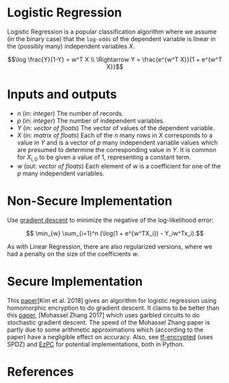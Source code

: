 # Logistic Regression

Logistic Regression is a popular classification algorithm where we
assume (in the binary case) that the `log-odds` of the dependent
variable is linear in the (possibly many) independent variables $`X`$.

```math
\log \frac{Y}{1-Y} = w^T X \\
\Rightarrow Y = \frac{e^{w^T X}}{1 + e^{w^T X}}
```

# Inputs and outputs
- $`n`$ (in: _integer_) The number of records.
- $`p`$ (in: _integer_) The number of independent variables.
- $`Y`$ (in: _vector of floats_) The vector of values of the dependent
  variable.
- $`X`$ (in: _matrix of floats_) Each of the $`n`$ many rows in $`X`$
  corresponds to a value in $`Y`$ and is a vector of $`p`$ many
  independent variable values which are presumed to determine the
  corresponding value in $`Y`$. It is common for $`X_{i,0}`$ to be
  given a value of 1, representing a constant term.
- $`w`$ (out: _vector of floats_) Each element of $`w`$ is a
  coefficient for one of the $`p`$ many independent variables.

# Non-Secure Implementation

Use [gradient descent](/doc/wiki/Gradient-descent.md) to minimize the negative
of the log-likelihood error:
```math
    \min_{w} \sum_{i=1}^n (\log(1 + e^{w^TX_i}) - Y_iw^Tx_i).
```

As with Linear Regression, there are also regularized versions, where
we had a penalty on the size of the coefficients $`w`$.

# Secure Implementation
This [paper](https://eprint.iacr.org/2018/074)\[Kim et al. 2018\]
gives an algorithm for logistic regression using homomorphic
encryption to do gradient descent. It claims to be better than this
[paper](https://eprint.iacr.org/2017/396), \[Mohassel Zhang 2017\]
which uses garbled circuits to do stochastic gradient descent. The
speed of the Mohassel Zhang paper is partly due to some arithmetic
approximations which (according to the paper) have a negligible effect
on accuracy.  Also, see [tf-encrypted][1] (uses SPDZ) and [EzPC][2]
for potential implementations, both in Python.


# References
[1]: https://github.com/tf-encrypted/tf-encrypted
[2]: https://github.com/mpc-msri/EzPC
